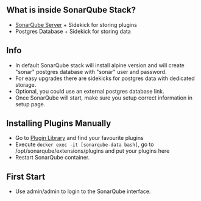 ## What is inside SonarQube Stack?
* [SonarQube Server](http://www.sonarqube.org/) + Sidekick for storing plugins
* Postgres Database + Sidekick for storing data

## Info
* In default SonarQube stack will install alpine version and will create "sonar" postgres database with "sonar" user and password. 
* For easy upgrades there are sidekicks for postgres data with dedicated storage. 
* Optional, you could use an external postgres database link.
* Once SonarQube will start, make sure you setup correct information in setup page.

## Installing Plugins Manually
* Go to [Plugin Library](http://docs.sonarqube.org/display/PLUG/Plugin+Library) and find your favourite plugins
* Execute `docker exec -it [sonarqube-data bash]`, go to /opt/sonarqube/extensions/plugins and put your plugins here
* Restart SonarQube container.

## First Start
* Use admin/admin to login to the SonarQube interface.